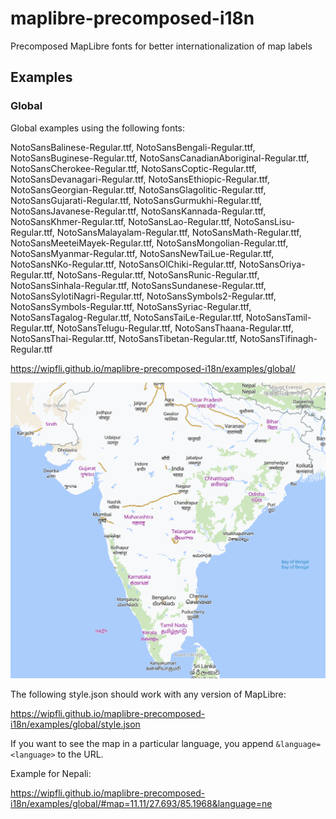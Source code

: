 # maplibre-precomposed-i18n
Precomposed MapLibre fonts for better internationalization of map labels

## Examples

### Global

Global examples using the following fonts:

NotoSansBalinese-Regular.ttf, NotoSansBengali-Regular.ttf, NotoSansBuginese-Regular.ttf, NotoSansCanadianAboriginal-Regular.ttf, NotoSansCherokee-Regular.ttf, NotoSansCoptic-Regular.ttf, NotoSansDevanagari-Regular.ttf, NotoSansEthiopic-Regular.ttf, NotoSansGeorgian-Regular.ttf, NotoSansGlagolitic-Regular.ttf, NotoSansGujarati-Regular.ttf, NotoSansGurmukhi-Regular.ttf, NotoSansJavanese-Regular.ttf, NotoSansKannada-Regular.ttf, NotoSansKhmer-Regular.ttf, NotoSansLao-Regular.ttf, NotoSansLisu-Regular.ttf, NotoSansMalayalam-Regular.ttf, NotoSansMath-Regular.ttf, NotoSansMeeteiMayek-Regular.ttf, NotoSansMongolian-Regular.ttf, NotoSansMyanmar-Regular.ttf, NotoSansNewTaiLue-Regular.ttf, NotoSansNKo-Regular.ttf, NotoSansOlChiki-Regular.ttf, NotoSansOriya-Regular.ttf, NotoSans-Regular.ttf, NotoSansRunic-Regular.ttf, NotoSansSinhala-Regular.ttf, NotoSansSundanese-Regular.ttf, NotoSansSylotiNagri-Regular.ttf, NotoSansSymbols2-Regular.ttf, NotoSansSymbols-Regular.ttf, NotoSansSyriac-Regular.ttf, NotoSansTagalog-Regular.ttf, NotoSansTaiLe-Regular.ttf, NotoSansTamil-Regular.ttf, NotoSansTelugu-Regular.ttf, NotoSansThaana-Regular.ttf, NotoSansThai-Regular.ttf, NotoSansTibetan-Regular.ttf, NotoSansTifinagh-Regular.ttf

https://wipfli.github.io/maplibre-precomposed-i18n/examples/global/

<a href="https://wipfli.github.io/maplibre-precomposed-i18n/examples/global/"><img src="examples/global/screenshot.png"></a>

The following style.json should work with any version of MapLibre:

https://wipfli.github.io/maplibre-precomposed-i18n/examples/global/style.json

If you want to see the map in a particular language, you append `&language=<language>` to the URL.

Example for Nepali:

https://wipfli.github.io/maplibre-precomposed-i18n/examples/global/#map=11.11/27.693/85.1968&language=ne
